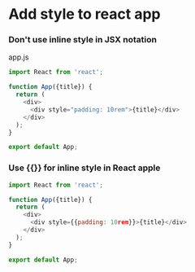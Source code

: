 # Add style to react app

### Don't use inline style in JSX notation
app.js
```javascript
import React from 'react';

function App({title}) {
  return (
    <div>
      <div style="padding: 10rem">{title}</div>
    </div>
  );
}

export default App;
```

### Use {{}} for inline style in React apple
```javascript
import React from 'react';

function App({title}) {
  return (
    <div>
      <div style={{padding: 10rem}}>{title}</div>
    </div>
  );
}

export default App;
```